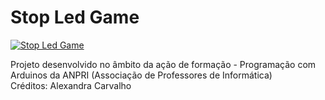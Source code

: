 # Stop Led Game

<a href="www.youtube.com/watch?v=8551Rd_OpF8">
<img src="https://img.youtube.com/vi/8551Rd_OpF8/0.jpg" alt="Stop Led Game"/>
</a>
<p>
Projeto desenvolvido no âmbito da ação de formação - Programação com Arduinos da ANPRI (Associação de Professores de Informática)<br>
Créditos: Alexandra Carvalho
</p>
